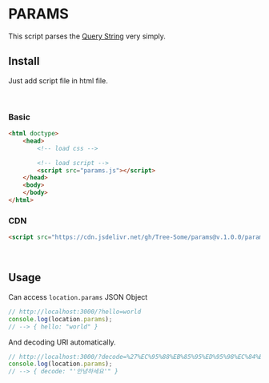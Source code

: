 # PARAMS

This script parses the [Query String](https://en.wikipedia.org/wiki/Query_string) very simply.

## Install

Just add script file in html file.

<br/>

### Basic

```html
<html doctype>
    <head>
        <!-- load css -->

        <!-- load script -->
        <script src="params.js"></script>
    </head>
    <body>
    </body>
</html>
```


### CDN


```html
<script src="https://cdn.jsdelivr.net/gh/Tree-Some/params@v.1.0.0/params.js"></script>
```

<br/>


## Usage

Can access `location.params` JSON Object

```js
// http://localhost:3000/?hello=world
console.log(location.params);
// --> { hello: "world" }
```

And decoding URI automatically.

```js
// http://localhost:3000/?decode=%27%EC%95%88%EB%85%95%ED%95%98%EC%84%B8%EC%9A%94%27
console.log(location.params);
// --> { decode: "'안녕하세요'" }
